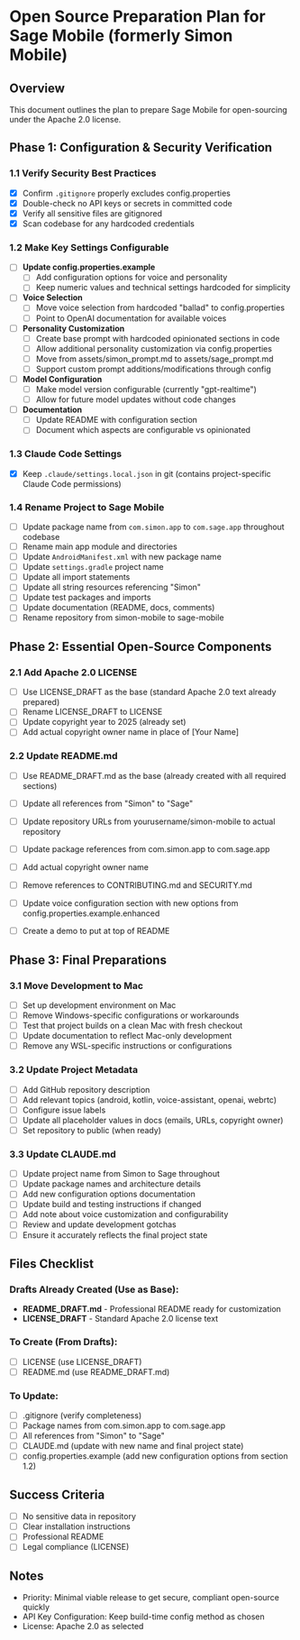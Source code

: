 # Open Source Preparation Plan for Sage Mobile (formerly Simon Mobile)

## Overview
This document outlines the plan to prepare Sage Mobile for open-sourcing under the Apache 2.0 license.

## Phase 1: Configuration & Security Verification

### 1.1 Verify Security Best Practices
- [x] Confirm `.gitignore` properly excludes config.properties
- [x] Double-check no API keys or secrets in committed code
- [x] Verify all sensitive files are gitignored
- [x] Scan codebase for any hardcoded credentials

### 1.2 Make Key Settings Configurable
- [ ] **Update config.properties.example**
  - [ ] Add configuration options for voice and personality
  - [ ] Keep numeric values and technical settings hardcoded for simplicity

- [ ] **Voice Selection**
  - [ ] Move voice selection from hardcoded "ballad" to config.properties
  - [ ] Point to OpenAI documentation for available voices

- [ ] **Personality Customization**
  - [ ] Create base prompt with hardcoded opinionated sections in code
  - [ ] Allow additional personality customization via config.properties
  - [ ] Move from assets/simon_prompt.md to assets/sage_prompt.md
  - [ ] Support custom prompt additions/modifications through config

- [ ] **Model Configuration**
  - [ ] Make model version configurable (currently "gpt-realtime")
  - [ ] Allow for future model updates without code changes

- [ ] **Documentation**
  - [ ] Update README with configuration section
  - [ ] Document which aspects are configurable vs opinionated

### 1.3 Claude Code Settings
- [x] Keep `.claude/settings.local.json` in git (contains project-specific Claude Code permissions)

### 1.4 Rename Project to Sage Mobile
- [ ] Update package name from `com.simon.app` to `com.sage.app` throughout codebase
- [ ] Rename main app module and directories
- [ ] Update `AndroidManifest.xml` with new package name
- [ ] Update `settings.gradle` project name
- [ ] Update all import statements
- [ ] Update all string resources referencing "Simon"
- [ ] Update test packages and imports
- [ ] Update documentation (README, docs, comments)
- [ ] Rename repository from simon-mobile to sage-mobile

## Phase 2: Essential Open-Source Components

### 2.1 Add Apache 2.0 LICENSE
- [ ] Use LICENSE_DRAFT as the base (standard Apache 2.0 text already prepared)
- [ ] Rename LICENSE_DRAFT to LICENSE
- [ ] Update copyright year to 2025 (already set)
- [ ] Add actual copyright owner name in place of [Your Name]

### 2.2 Update README.md
- [ ] Use README_DRAFT.md as the base (already created with all required sections)
- [ ] Update all references from "Simon" to "Sage"
- [ ] Update repository URLs from yourusername/simon-mobile to actual repository
- [ ] Update package references from com.simon.app to com.sage.app
- [ ] Add actual copyright owner name
- [ ] Remove references to CONTRIBUTING.md and SECURITY.md
- [ ] Update voice configuration section with new options from config.properties.example.enhanced
- [ ] Create a demo to put at top of README


## Phase 3: Final Preparations

### 3.1 Move Development to Mac
- [ ] Set up development environment on Mac
- [ ] Remove Windows-specific configurations or workarounds
- [ ] Test that project builds on a clean Mac with fresh checkout
- [ ] Update documentation to reflect Mac-only development
- [ ] Remove any WSL-specific instructions or configurations

### 3.2 Update Project Metadata
- [ ] Add GitHub repository description
- [ ] Add relevant topics (android, kotlin, voice-assistant, openai, webrtc)
- [ ] Configure issue labels
- [ ] Update all placeholder values in docs (emails, URLs, copyright owner)
- [ ] Set repository to public (when ready)

### 3.3 Update CLAUDE.md
- [ ] Update project name from Simon to Sage throughout
- [ ] Update package names and architecture details
- [ ] Add new configuration options documentation
- [ ] Update build and testing instructions if changed
- [ ] Add note about voice customization and configurability
- [ ] Review and update development gotchas
- [ ] Ensure it accurately reflects the final project state

## Files Checklist

### Drafts Already Created (Use as Base):
- **README_DRAFT.md** - Professional README ready for customization
- **LICENSE_DRAFT** - Standard Apache 2.0 license text

### To Create (From Drafts):
- [ ] LICENSE (use LICENSE_DRAFT)
- [ ] README.md (use README_DRAFT.md)

### To Update:
- [ ] .gitignore (verify completeness)
- [ ] Package names from com.simon.app to com.sage.app
- [ ] All references from "Simon" to "Sage"
- [ ] CLAUDE.md (update with new name and final project state)
- [ ] config.properties.example (add new configuration options from section 1.2)

## Success Criteria
- [ ] No sensitive data in repository
- [ ] Clear installation instructions
- [ ] Professional README
- [ ] Legal compliance (LICENSE)

## Notes
- Priority: Minimal viable release to get secure, compliant open-source quickly
- API Key Configuration: Keep build-time config method as chosen
- License: Apache 2.0 as selected